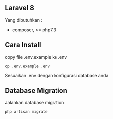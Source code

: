

##  Laravel 8

Yang dibutuhkan :
 - composer, >= php7.3 

## Cara Install
copy file .env.example ke .env
```
cp .env.example .env
```
Sesuaikan .env dengan konfigurasi database anda

## Database Migration
Jalankan database migration
```
php artisan migrate
```

